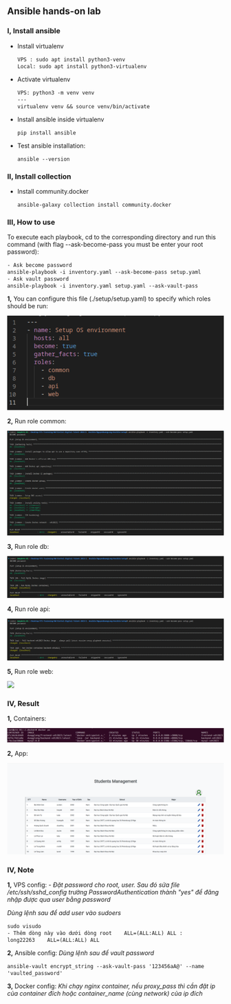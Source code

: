 ## Ansible hands-on lab

### I, Install ansible

- Install virtualenv
  ```
  VPS : sudo apt install python3-venv
  Local: sudo apt install python3-virtualenv
  ```

- Activate virtualenv
  ```
  VPS: python3 -m venv venv
  ---
  virtualenv venv && source venv/bin/activate
  ```

- Install ansible inside virtualenv
  ```
  pip install ansible
  ```

- Test ansible installation:
  ```
  ansible --version
  ```

### II, Install collection

- Install community.docker
  ```
  ansible-galaxy collection install community.docker
  ```

### III, How to use

To execute each playbook, cd to the corresponding directory and run this command (with flag --ask-become-pass you must be enter your root password):

```
- Ask become password
ansible-playbook -i inventory.yaml --ask-become-pass setup.yaml
- Ask vault password
ansible-playbook -i inventory.yaml setup.yaml --ask-vault-pass
```

<b>1,</b> You can configure this file (./setup/setup.yaml) to specify which roles should be run:

<img src= images/file_setup.png>

<b>2,</b> Run role common:

<img src= images/common_rs.png>

<b>3,</b> Run role db:

<img src= images/db_rs.png>

<b>4,</b> Run role api:

<img src= images/api_rs.png>

<b>5,</b> Run role web:

<img src= images/web_rs.png>

### IV, Result

<b>1,</b> Containers:

<img src= images/containers.png>

<b>2,</b> App:

<img src= images/list_sv.png>

### IV, Note
<b>1,</b> VPS config:
<i>- Đặt password cho root, user. Sau đó sửa file /etc/ssh/sshd_config trường PasswordAuthentication thành "yes" để đăng nhập được qua user bằng password</i>

<i>Dùng lệnh sau để add user vào sudoers</i>
  ```
  sudo visudo
  - Thêm dòng này vào dưới dòng root    ALL=(ALL:ALL) ALL :
  long22263    ALL=(ALL:ALL) ALL
  ```

<b>2,</b> Ansible config:
<i>Dùng lệnh sau để vault password</i>
  ```
  ansible-vault encrypt_string --ask-vault-pass '123456aA@' --name 'vaulted_password'
  ```

<b>3,</b> Docker config:
<i>Khi chạy nginx container, nếu proxy_pass thì cần đặt ip của container đích hoặc container_name (cùng network) của ip đích</i>